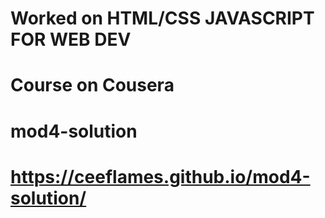 # Worked on HTML/CSS JAVASCRIPT FOR WEB DEV 
# Course on Cousera
# mod4-solution
# https://ceeflames.github.io/mod4-solution/
